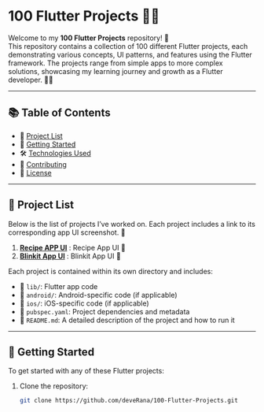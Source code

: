 # 100 Flutter Projects 🎯📱

Welcome to my **100 Flutter Projects** repository! 🎉  
This repository contains a collection of 100 different Flutter projects, each demonstrating various concepts, UI patterns, and features using the Flutter framework. The projects range from simple apps to more complex solutions, showcasing my learning journey and growth as a Flutter developer. 🚀✨

---

## 📚 Table of Contents

- 📝 [Project List](#project-list)
- 🚀 [Getting Started](#getting-started)
- 🛠️ [Technologies Used](#technologies-used)
- 🤝 [Contributing](#contributing)
- 📄 [License](#license)

---

## 📂 Project List

Below is the list of projects I’ve worked on. Each project includes a link to its corresponding app UI screenshot. 📸  

1. **[Recipe APP UI](recipe_app/README.md)** : Recipe App UI 🍳  
2. **[Blinkit App UI](blinkit_app/README.md)** : Blinkit App UI 🍳 


Each project is contained within its own directory and includes:  
- 📁 `lib/`: Flutter app code  
- 📁 `android/`: Android-specific code (if applicable)  
- 📁 `ios/`: iOS-specific code (if applicable)  
- 📄 `pubspec.yaml`: Project dependencies and metadata  
- 📃 `README.md`: A detailed description of the project and how to run it  

---

## 🚀 Getting Started

To get started with any of these Flutter projects:

1. Clone the repository:  
   ```bash
   git clone https://github.com/deveRana/100-Flutter-Projects.git
